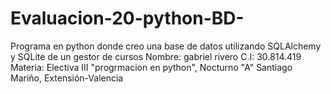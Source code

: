 # Evaluacion-20-python-BD-
Programa en python donde creo una base de datos utilizando SQLAlchemy y SQLite de un gestor de cursos
Nombre: gabriel rivero C.I: 30.814.419 Materia: Electiva III "progrmacion en python", Nocturno "A" Santiago Mariño, Extensión-Valencia
